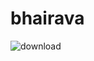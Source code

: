 # bhairava
![download](https://user-images.githubusercontent.com/5549677/43130870-554a90ac-8f40-11e8-9a6b-71a8cf33df76.png)
